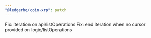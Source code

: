 ```yaml
---
"@ledgerhq/coin-xrp": patch
---
```


Fix: iteration on api/listOperations
Fix: end iteration when no cursor provided on logic/listOperations
